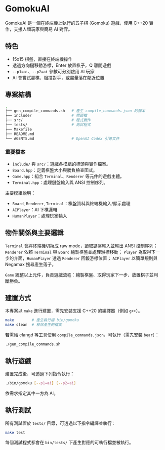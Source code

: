 # GomokuAI

GomokuAI 是一個在終端機上執行的五子棋 (Gomoku) 遊戲，使用
C++20 實作，支援人類玩家與簡易 AI 對弈。

## 特色

- 15x15 棋盤，直接在終端機操作
- 透過方向鍵移動游標，Enter 放置棋子，Q 離開遊戲
- `--p1=ai`、`--p2=ai` 參數可分別啟用 AI 玩家
- AI 會嘗試贏棋、阻擋對手，或盡量落在鄰近位置

## 專案結構

```bash
.
├── gen_compile_commands.sh   # 產生 compile_commands.json 的腳本
├── include/                  # 標頭檔
├── src/                      # 程式實作
├── tests/                    # 測試程式
├── Makefile
├── README.md
└── AGENTS.md                 # OpenAI Codex 引導文件
```

### 重要檔案

- `include/` 與 `src/`：遊戲各模組的標頭與實作檔案。
- `Board.hpp`：定義棋盤大小與勝負檢查函式。
- `Game.hpp`：組合 `Terminal`、`Renderer` 等元件的遊戲主體。
- `Terminal.hpp`：處理鍵盤輸入與 ANSI 控制序列。

主要模組說明：

- `Board`, `Renderer`, `Terminal`：棋盤資料與終端機輸入/顯示處理
- `AIPlayer`：AI 下棋邏輯
- `HumanPlayer`：處理玩家輸入

## 物件關係與主要邏輯

`Terminal` 會將終端機切換成 raw mode，讀取鍵盤輸入並輸出 ANSI 控制序列；
`Renderer` 依賴 `Terminal` 與 `Board` 繪製棋盤並處理游標移動；
`Player` 為取得下一步的介面，`HumanPlayer` 透過 `Renderer` 回報游標位置；
`AIPlayer` 以簡單規則與 Negamax 搜尋產生落子。

`Game` 統整以上元件，負責遊戲流程：繪製棋盤、取得玩家下一步、放置棋子並判斷勝負。

## 建置方式

本專案以 `make` 進行建置，需先安裝支援 C++20 的編譯器（例如 `g++`）。

```bash
make        # 產生執行檔 bin/gomoku
make clean  # 移除產生的檔案
```

若需給 clangd 等工具使用 `compile_commands.json`，可執行（需先安裝 `bear`）：

```bash
./gen_compile_commands.sh
```

## 執行遊戲

建置完成後，可透過下列指令執行：

```bash
./bin/gomoku [--p1=ai] [--p2=ai]
```

依需求指定其中一方為 AI。

## 執行測試

所有測試置於 `tests/` 目錄，可透過以下指令編譯並執行：

```bash
make test
```

每個測試程式都會在 `bin/tests/` 下產生對應的可執行檔並被執行。
